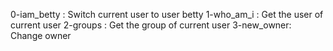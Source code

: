 0-iam_betty : Switch current user to user betty
1-who_am_i : Get the user of current user
2-groups : Get the group of current user
3-new_owner: Change owner
